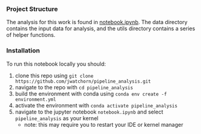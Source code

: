 ### Project Structure

The analysis for this work is found in [notebook.ipynb](https://github.com/jwatchorn/pipeline_analysis/blob/main/notebook.ipynb). The data directory contains the input data for analysis, and the utils directory contains a series of helper functions.

### Installation

To run this notebook locally you should:

1. clone this repo using `git clone https://github.com/jwatchorn/pipeline_analysis.git`
2. navigate to the repo with `cd pipeline_analysis`
3. build the environment with conda using `conda env create -f environment.yml`
4. activate the environment with `conda activate pipeline_analysis`
5. navigate to the jupyter notebook `notebook.ipynb` and select `pipeline_analysis` as your kernel
    - note: this may require you to restart your IDE or kernel manager
